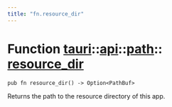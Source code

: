 ```yaml
---
title: "fn.resource_dir"
---
```


# Function [tauri](/docs/api/rust/tauri/../../index.html)::​[api](/docs/api/rust/tauri/../index.html)::​[path](/docs/api/rust/tauri/index.html)::​[resource_dir](/docs/api/rust/tauri/)

```
pub fn resource_dir() -> Option<PathBuf>
```

Returns the path to the resource directory of this app.

